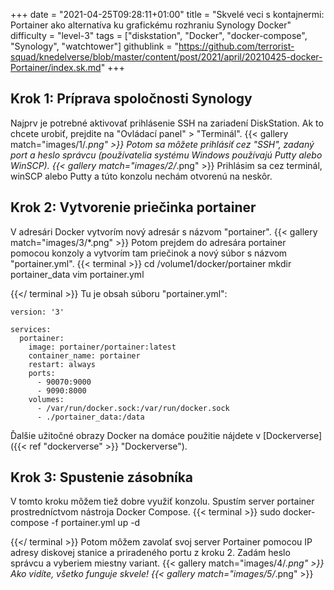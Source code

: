 +++
date = "2021-04-25T09:28:11+01:00"
title = "Skvelé veci s kontajnermi: Portainer ako alternatíva ku grafickému rozhraniu Synology Docker"
difficulty = "level-3"
tags = ["diskstation", "Docker", "docker-compose", "Synology", "watchtower"]
githublink = "https://github.com/terrorist-squad/knedelverse/blob/master/content/post/2021/april/20210425-docker-Portainer/index.sk.md"
+++

## Krok 1: Príprava spoločnosti Synology
Najprv je potrebné aktivovať prihlásenie SSH na zariadení DiskStation. Ak to chcete urobiť, prejdite na "Ovládací panel" > "Terminál".
{{< gallery match="images/1/*.png" >}}
Potom sa môžete prihlásiť cez "SSH", zadaný port a heslo správcu (používatelia systému Windows používajú Putty alebo WinSCP).
{{< gallery match="images/2/*.png" >}}
Prihlásim sa cez terminál, winSCP alebo Putty a túto konzolu nechám otvorenú na neskôr.
## Krok 2: Vytvorenie priečinka portainer
V adresári Docker vytvorím nový adresár s názvom "portainer".
{{< gallery match="images/3/*.png" >}}
Potom prejdem do adresára portainer pomocou konzoly a vytvorím tam priečinok a nový súbor s názvom "portainer.yml".
{{< terminal >}}
cd /volume1/docker/portainer
mkdir portainer_data
vim portainer.yml

{{</ terminal >}}
Tu je obsah súboru "portainer.yml":
```
version: '3'

services:
  portainer:
    image: portainer/portainer:latest
    container_name: portainer
    restart: always
    ports:
      - 90070:9000
      - 9090:8000
    volumes:
      - /var/run/docker.sock:/var/run/docker.sock
      - ./portainer_data:/data

```
Ďalšie užitočné obrazy Docker na domáce použitie nájdete v [Dockerverse]({{< ref "dockerverse" >}} "Dockerverse").
## Krok 3: Spustenie zásobníka
V tomto kroku môžem tiež dobre využiť konzolu. Spustím server portainer prostredníctvom nástroja Docker Compose.
{{< terminal >}}
sudo docker-compose -f portainer.yml up -d

{{</ terminal >}}
Potom môžem zavolať svoj server Portainer pomocou IP adresy diskovej stanice a priradeného portu z kroku 2. Zadám heslo správcu a vyberiem miestny variant.
{{< gallery match="images/4/*.png" >}}
Ako vidíte, všetko funguje skvele!
{{< gallery match="images/5/*.png" >}}